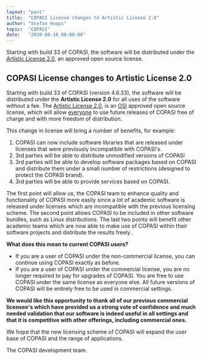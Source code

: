 ```yaml
---
layout: "post"
title:  "COPASI License changes to Artistic License 2.0"
author: "Stefan Hoops"
topic:  "COPASI"
date:   "2010-08-16 08:00:00"
---
```


Starting with build 33 of COPASI, the software will be distributed
under the [Artistic License
2.0](http://www.opensource.org/licenses/artistic-license-2.0.php), an
approved open source license.  

## COPASI License changes to Artistic License 2.0

Starting with build 33 of COPASI (version 4.6.33), the software will
be distributed under the __Artistic License 2.0__ for all uses of the
software without a fee.  The
[Artistic License 2.0](http://www.opensource.org/licenses/artistic-license-2.0.php),
is an [OSI](http://www.opensource.org/)
approved open source license, which will allow <u>everyone</u> to use
future releases of COPASI free of charge and with more freedom of
distribution.  

This change in license will bring a number of benefits, for example:

1. COPASI can now include software libraries that are released under
licenses that were previously incompatible with COPASI's. 
1. 3rd parties will be able to distribute unmodified versions of COPASI  
1. 3rd parties will be able to develop software packages based on
COPASI and distribute them under a small number of restrictions
(designed to protect the COPASI brand). 
1. 3rd parties will be able to provide services based on COPASI. 

The first point will allow us, the COPASI team to enhance quality and
functionality of COPASI more easily since a lot of academic software
is released under licenses which are incompatible with the previous
licensing scheme. The second point allows COPASI to be included in
other software bundles, such as Linux distributions. The last two
points will benefit other academic teams which are now able to make
use of COPASI within their software projects and distribute the
results freely . 

__What does this mean to current COPASI users?__

* If you are a user of COPASI under the non-commercial license, you
  can continue using COPASI exactly as before.  
* If you are a user of COPASI under the commercial license, you are no
  longer required to pay for upgrades of COPASI. You are free to use
  COPASI under the same license as everyone else. All future versions of
  COPASI will be entirely free to be used in commercial settings. 

__We would like this opportunity to thank all of our previous
commercial licensee's which have provided us a strong vote of
confidence and much needed validation that our software is indeed
useful in all settings and that it is competitive with other
offerings, including commercial ones.__ 

We hope that the new licensing scheme of COPASI will expand the user
base of COPASI and the range of applications. 

The COPASI development team.

